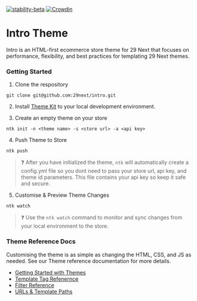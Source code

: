 [![stability-beta](https://img.shields.io/badge/stability-beta-33bbff.svg)](https://github.com/mkenney/software-guides/blob/master/STABILITY-BADGES.md#beta) [![Crowdin](https://badges.crowdin.net/intro-theme/localized.svg)](https://crowdin.com/project/intro-theme)

# Intro Theme

Intro is an HTML-first ecommerce store theme for 29 Next that focuses on performance, flexibility, and best practices for templating 29 Next themes. 

### Getting Started

1. Clone the respository
```
git clone git@github.com:29next/intro.git
```

2. Install [Theme Kit](https://github.com/29next/theme-kit) to your local development environment. 

3. Create an empty theme on your store

```
ntk init -n <theme name> -s <store url> -a <api key>
```

4. Push Theme to Store

```
ntk push
```
> :question: After you have initialized the theme, `ntk` will automatically create a config.yml file so you dont need to pass your store url, api key, and theme id parameters. This file contains your api key so keep it safe and secure. 

5. Customise & Preview Theme Changes

```
ntk watch
```
> :question:  Use the `ntk watch` command to monitor and sync changes from your local environment to the store. 


### Theme Reference Docs

Customising the theme is as simple as changing the HTML, CSS, and JS as needed. See our Theme reference documentation for more details.

- [Getting Started with Themes](https://developers.29next.com/themes/)
- [Template Tag Refenernce](https://developers.29next.com/themes/templates/tags/)
- [Filter Reference](https://developers.29next.com/themes/templates/filters/)
- [URLs & Template Paths](https://developers.29next.com/themes/templates/urls-and-template-paths/)
